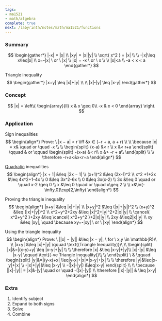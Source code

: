 ```yaml
---
tags:
- ma1521
- math/algebra
complete: true
next: /labyrinth/notes/math/ma1521/functions
---
```


### Summary
$$
\begin{gather*}
|-x| = |x| \\
|xy| = |x||y| \\
\sqrt{ x^2 } = |x| \\
\\
-|x|\leq x\leq|x| \\
x=-|x| \ or \ |x| \\
|x| = -x \ or \ x \\
\\
|x|<a \\
-a < x < a
\end{gather*}
$$

Triangle inequality
$$
\begin{gather*}
|x+y| \leq |x|+|y| \\
\\
|x|-|y| \leq |x-y|
\end{gather*}
$$
### Concept
$$
|x| = 
\left\{
\begin{array}{ll}
x  & x \geq 0\\
-x & x < 0
\end{array}
\right.
$$
### Application
Sign inequalities
$$
\begin{align*}
Prove: \ |x − a| < r \iff &x ∈ (−r + a, a + r) \\
\\
\because |x| = x& \quad or \quad -x \\
\\
\begin{split}
(x-a) &< r \\
x &< r+a
\end{split} \qquad & or \qquad
\begin{split}
-(x-a) &< r\\
x &> -r + a\\
\end{split} \\
\\
\therefore -r+a<&x<r+a
\end{align*}
$$

[Quadratic](/labyrinth/notes/math/math_fundementals/quadratic_equations) inequalities
$$
\begin{align*}
|x + 1| &\leq |2x − 1| \\
(x+1)^2 &\leq (2x-1)^2 \\
x^2 +1+2x &\leq 4x^2+1-4x \\
0 &\leq 3x^2-6x \\
0 &\leq 3x(x-2) \\
3x &\leq 0 \quad or \quad x-2 \geq 0 \\
x &\leq 0 \quad or \quad x\geq 2 \\
\\
x&\in(-\infty,0]\cup[2,\infty)
\end{align*}
$$

Proving the triangle inequality
$$
\begin{align*}
|x+y| &\leq |x|+|y| \\
|x+y|^2 &\leq (|x|+|y|)^2 \\
(x+y)^2 &\leq (|x|+|y|)^2 \\
x^2+y^2+2xy &\leq |x|^2+|y|^2+2|x||y| \\
\cancel{ x^2+y^2 }+2xy &\leq \cancel{ x^2+y^2 }+2|x||y| \\
2xy &\leq2|x||y| \\
xy &\leq |xy|, \quad \because xy=-|xy| \ or \ |xy|
\end{align*}
$$

Using the triangle inequality
$$
\begin{align*}
Prove: \ ||x| − |y|| &\leq |x − y|, \ for \ x,y \in \mathbb{R}\\
\\
|x+y| &\leq |x|+|y| \qquad \text{(Triangle Inequality)}\\
\\
\begin{split}
|x|&=|(x-y)+y| \leq |x-y|+|y| \\
\\
\therefore |x| &\leq |x-y|+|y|\\
|x|-|y| &\leq |x-y| \qquad \text{(-ve Triangle Inequality)}\\
\\
\end{split} \ & \qquad
\begin{split}
|y|&=|(y-x)+x| \leq|y-x|+|x|=|x-y|+|x| \\
\\
\therefore |y|&\leq|x-y|+|x| \\
-|x|+|y|&\leq |x-y| \\
-(|x|-|y|) &\leq|x-y|
\end{split} \\
\\
\because ||x|-|y|| = |x|&-|y|  \quad or \quad -(|x|-|y|) \\
\therefore ||x|-|y|| & \leq |x-y|
\end{align*}
$$
### Extra
1. Identify subject
2. Expand to both signs
3. Solve
4. Combine